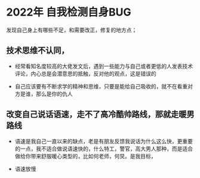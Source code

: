 # 2022年 自我检测自身BUG

发现自己身上有哪些不足，和需要改正，修复的地方点；

## 技术思维不认同，
* 经常看知名度较高的大佬发文后，遇到一些能力与自己或者更低的人发表技术评论，内心总是会潜意思的抵触，反对他的观点，这是错误的

* 自己应该要有不断求学的精神和思维，只要是能给自己吸收的，就不在看重对方是谁，那么是你的仇人

## 改变自己说话语速，走不了高冷酷帅路线，那就走暖男路线
* 语速是我自己一直以来的缺点，老是有朋友反馈我说话为什么这么快，更重要的一点，我不适合做说语速快的，什么特工，警官，高大男人那种，而是适合做给你带来舒服暖心类型的，比如何老师，何炅。是我目标，

* 语速放慢

